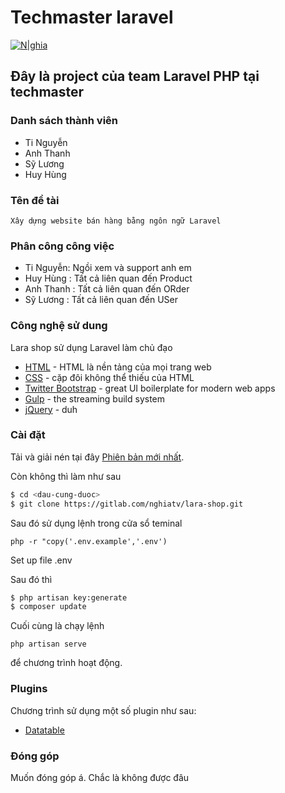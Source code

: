 # Techmaster laravel

[![N|ghia](https://viblo.asia/uploads/images/a56fb493de07174a3a0cbc5b057e719db7c3389a/903e2553967e1ac73760ad85c14977bd1f753d6c.png)](https://www.facebook.com/nghia.than)

## Đây là project của team Laravel PHP tại techmaster
### Danh sách thành viên
  - Ti Nguyễn
  - Anh Thanh
  - Sỹ Lương
  - Huy Hùng
### Tên đề tài
    Xây dựng website bán hàng bằng ngôn ngữ Laravel
### Phân công công việc
  - Ti Nguyễn: Ngồi xem và support anh em
  - Huy Hùng : Tất cả liên quan đến Product
  - Anh Thanh :  Tất cả liên quan đến ORder
  - Sỹ Lương :  Tất cả liên quan đến  USer


### Công nghệ sử dung

Lara shop sử dụng Laravel làm chủ đạo

* [HTML] - HTML là nền tảng của mọi trang web
* [CSS] - cặp đôi không thể thiếu của HTML
* [Twitter Bootstrap] - great UI boilerplate for modern web apps
* [Gulp] - the streaming build system
* [jQuery] - duh


### Cài đặt

Tải và giải nén tại đây [Phiên bản mới nhất](https://gitlab.com/nghiatv/lara-shop.git).

Còn không thì làm như sau

```sh
$ cd <dau-cung-duoc>
$ git clone https://gitlab.com/nghiatv/lara-shop.git
```

Sau đó sử dụng lệnh trong cửa sổ teminal
```
php -r "copy('.env.example','.env')
```
Set up file .env

Sau đó thì
```sh
$ php artisan key:generate
$ composer update
```
Cuối cùng là chạy lệnh
```git-bash
php artisan serve
```
để chương trình hoạt động.

### Plugins
Chương trình sử dụng một số plugin như sau:

* [Datatable](https://datatables.net/)


### Đóng góp

Muốn đóng góp á.
Chắc là không được đâu


   [Twitter Bootstrap]: <http://twitter.github.com/bootstrap/>
   [keymaster.js]: <https://github.com/madrobby/keymaster>
   [jQuery]: <http://jquery.com>
   [HTML]: <http://www.w3schools.com/html>
[CSS]: <http://www.w3schools.com/css>
   [Gulp]: <http://gulpjs.com>
